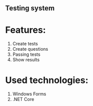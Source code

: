 ## Testing system

# Features:
1) Create tests
2) Create questions
3) Passing tests
4) Show results

# Used technologies:
1) Windows Forms
2) .NET Core
